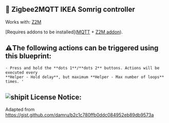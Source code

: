 ##  🔵 Zigbee2MQTT IKEA Somrig controller
Works with: [Z2M](https://github.com/zigbee2mqtt/hassio-zigbee2mqtt#installation)

[Requires addons to be installed]([MQTT](https://www.home-assistant.io/integrations/mqtt)
    + [Z2M addon](https://www.zigbee2mqtt.io/guide/installation/03_ha_addon.html)).

## ⚠️The following actions can be triggered using this blueprint:

    - Press and hold the **dots 1**/**dots 2** buttons. Actions will be executed every
    **Helper - Hold delay**, but maximum **Helper - Max number of loops** times. '

## ![shipit](https://github.com/user-attachments/assets/52cb51d6-baa2-46e2-a3cf-a005da4b6871) License Notice:

Adapted from https://gist.github.com/damru/b2c1c780ffb0ddc084952eb89db9573a
